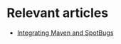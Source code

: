 # Relevant articles
- [Integrating Maven and SpotBugs](https://www.codementor.io/@noelkamphoa/bug-detection-with-spotbugs-in-a-maven-application-2akw8m6sts)
